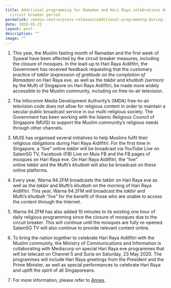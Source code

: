 ```yaml
---
title: Additional programming for Ramadan and Hari Raya celebrations during the
  circuit breaker period
permalink: /media-centre/press-releases/additional-programming-during-the-circuit-breaker-period/
date: 2020-05-22
layout: post
description: ""
image: ""
---
```

1. This year, the Muslim fasting month of Ramadan and the first week of Syawal have been affected by the circuit breaker measures, including the closure of mosques. In the lead-up to Hari Raya Aidilfitri, the Government has received feedback requesting that the customary practice of *takbir (expression of gratitude on the completion of Ramadan)* on Hari Raya eve, as well as the *takbir* and *khutbah (sermon)* by the Mufti of Singapore on Hari Raya Aidilfitri, be made more widely accessible to the Muslim community, including on free-to-air television.    
  
2. The Infocomm Media Development Authority’s (IMDA) free-to-air television code does not allow for religious content in order to maintain a secular public broadcast service in our multi-religious society. The Government has been working with the Islamic Religious Council of Singapore (MUIS) to support the Muslim community’s religious needs through other channels.     
  
3. MUIS has organised several initiatives to help Muslims fulfil their religious obligations during Hari Raya Aidilfitri. For the first time in Singapore, a “live” online *takbir* will be broadcast via YouTube Live on SalamSG TV, Facebook (FB) Live on Muis FB and the FB pages of mosques on Hari Raya eve. On Hari Raya Aidilfitri, the “live” online *takbir* and the Mufti’s *khutbah* will also be broadcast on these online platforms.  
  
4. Every year, Warna 94.2FM broadcasts the *takbir* on Hari Raya eve as well as the *takbir* and Mufti’s *khutbah* on the morning of Hari Raya Aidilfitri. This year, Warna 94.2FM will broadcast the *takbir* and Mufti’s *khutbah* “live” for the benefit of those who are unable to access the content through the Internet.  
  
5. Warna 94.2FM has also added 10 minutes to its existing one hour of daily religious programming since the closure of mosques due to the circuit breaker. This will continue until the mosques are fully re-opened.  SalamSG TV will also continue to provide relevant content online.  
  
6. To bring the nation together to celebrate Hari Raya Aidilfitri with the Muslim community, the Ministry of Communications and Information is collaborating with Mediacorp on special Hari Raya eve programmes that will be telecast on Channel 5 and Suria on Saturday, 23 May 2020. The programmes will include Hari Raya greetings from the President and the Prime Minister, as well as special performances to celebrate Hari Raya and uplift the spirit of all Singaporeans.    
  
7. For more information, please refer to [Annex](/files/Press%20Releases%202020/annex-%20additional%20programming%20for%20circuit%20breaker%20period.pdf).
